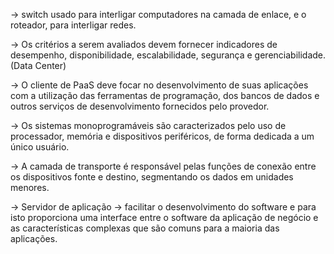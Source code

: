-> switch usado para interligar computadores na camada de enlace,
e o roteador, para interligar redes.

-> Os critérios a serem avaliados devem fornecer indicadores de desempenho,
disponibilidade, escalabilidade, segurança e gerenciabilidade. (Data Center)

-> O cliente de PaaS deve focar no desenvolvimento de suas aplicações com a
utilização das ferramentas de programação, dos bancos de dados e outros
serviços de desenvolvimento fornecidos pelo provedor.

-> Os sistemas monoprogramáveis são caracterizados pelo uso de processador,
memória e dispositivos periféricos, de forma dedicada a um único usuário.

-> A camada de transporte é responsável pelas funções de conexão entre os
dispositivos fonte e destino, segmentando os dados em unidades menores.

-> Servidor de aplicação -> facilitar o desenvolvimento do software e para isto proporciona uma interface entre o software da aplicação de negócio e as características complexas que são
comuns para a maioria das aplicações.